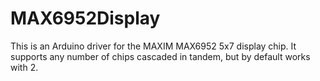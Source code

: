 # MAX6952Display

This is an Arduino driver for the MAXIM MAX6952 5x7 display chip.
It supports any number of chips cascaded in tandem, but by default works with 2.
